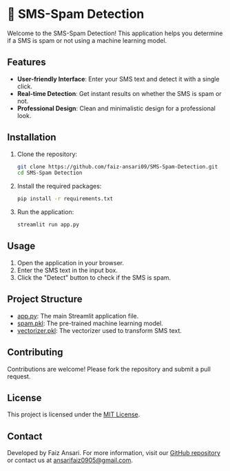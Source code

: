 # 📧 SMS-Spam Detection

Welcome to the SMS-Spam Detection! This application helps you determine if a SMS is spam or not using a machine learning model.

## Features

- **User-friendly Interface**: Enter your SMS text and detect it with a single click.
- **Real-time Detection**: Get instant results on whether the SMS is spam or not.
- **Professional Design**: Clean and minimalistic design for a professional look.

## Installation

1. Clone the repository:
    ```bash
    git clone https://github.com/faiz-ansari09/SMS-Spam-Detection.git
    cd SMS-Spam Detection
    ```

2. Install the required packages:
    ```bash
    pip install -r requirements.txt
    ```

3. Run the application:
    ```bash
    streamlit run app.py
    ```

## Usage

1. Open the application in your browser.
2. Enter the SMS text in the input box.
3. Click the "Detect" button to check if the SMS is spam.

## Project Structure

- [app.py](http://_vscodecontentref_/0): The main Streamlit application file.
- [spam.pkl](http://_vscodecontentref_/1): The pre-trained machine learning model.
- [vectorizer.pkl](http://_vscodecontentref_/2): The vectorizer used to transform SMS text.


## Contributing

Contributions are welcome! Please fork the repository and submit a pull request.

## License

This project is licensed under the [MIT License](https://github.com/faiz-ansari09/SMS-Spam-Detection/blob/main/LICENSE).

## Contact

Developed by Faiz Ansari. For more information, visit our [GitHub repository](https://github.com/faiz-ansari09/SMS-Spam-Detection.git) or contact us at ansarifaiz0905@gmail.com.

